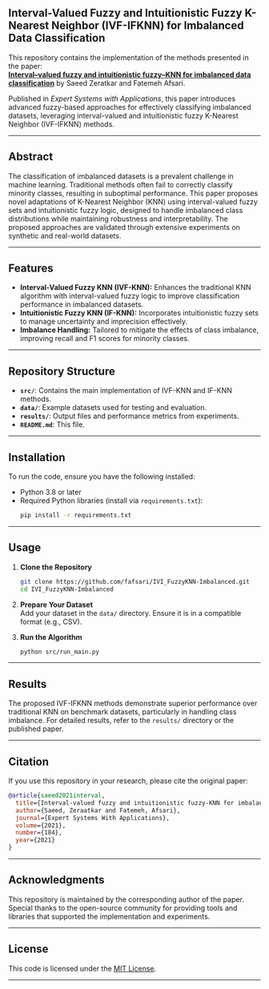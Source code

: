 ## Interval-Valued Fuzzy and Intuitionistic Fuzzy K-Nearest Neighbor (IVF-IFKNN) for Imbalanced Data Classification  

This repository contains the implementation of the methods presented in the paper:  
**[Interval–valued fuzzy and intuitionistic fuzzy–KNN for imbalanced data classification](https://www.sciencedirect.com/science/article/pii/S0957417421009209)** by Saeed Zeratkar and Fatemeh Afsari.  

Published in *Expert Systems with Applications*, this paper introduces advanced fuzzy-based approaches for effectively classifying imbalanced datasets, leveraging interval-valued and intuitionistic fuzzy K-Nearest Neighbor (IVF-IFKNN) methods.  

---

## Abstract  

The classification of imbalanced datasets is a prevalent challenge in machine learning. Traditional methods often fail to correctly classify minority classes, resulting in suboptimal performance. This paper proposes novel adaptations of K-Nearest Neighbor (KNN) using interval-valued fuzzy sets and intuitionistic fuzzy logic, designed to handle imbalanced class distributions while maintaining robustness and interpretability. The proposed approaches are validated through extensive experiments on synthetic and real-world datasets.  

---

## Features  

- **Interval-Valued Fuzzy KNN (IVF-KNN):** Enhances the traditional KNN algorithm with interval-valued fuzzy logic to improve classification performance in imbalanced datasets.  
- **Intuitionistic Fuzzy KNN (IF-KNN):** Incorporates intuitionistic fuzzy sets to manage uncertainty and imprecision effectively.  
- **Imbalance Handling:** Tailored to mitigate the effects of class imbalance, improving recall and F1 scores for minority classes.  

---

## Repository Structure  

- **`src/`**: Contains the main implementation of IVF-KNN and IF-KNN methods.  
- **`data/`**: Example datasets used for testing and evaluation.
- **`results/`**: Output files and performance metrics from experiments.  
- **`README.md`**: This file.  

---

## Installation  

To run the code, ensure you have the following installed:  

- Python 3.8 or later  
- Required Python libraries (install via `requirements.txt`):  
  ```bash  
  pip install -r requirements.txt  
  ```  

---

## Usage  

1. **Clone the Repository**  
   ```bash  
   git clone https://github.com/fafsari/IVI_FuzzyKNN-Imbalanced.git  
   cd IVI_FuzzyKNN-Imbalanced 
   ```  

2. **Prepare Your Dataset**  
   Add your dataset in the `data/` directory. Ensure it is in a compatible format (e.g., CSV).  

3. **Run the Algorithm**  
   ```bash  
   python src/run_main.py   
   ``` 

---

## Results  

The proposed IVF-IFKNN methods demonstrate superior performance over traditional KNN on benchmark datasets, particularly in handling class imbalance. For detailed results, refer to the `results/` directory or the published paper.  

---

## Citation  

If you use this repository in your research, please cite the original paper:  

```bibtex  
@article{saeed2021interval,
  title={Interval-valued fuzzy and intuitionistic fuzzy-KNN for imbalanced data classification [J]},
  author={Saeed, Zeraatkar and Fatemeh, Afsari},
  journal={Expert Systems With Applications},
  volume={2021},
  number={184},
  year={2021}
}  
```  

---

## Acknowledgments  

This repository is maintained by the corresponding author of the paper. Special thanks to the open-source community for providing tools and libraries that supported the implementation and experiments.  

---

## License  

This code is licensed under the [MIT License](LICENSE).  

---  
